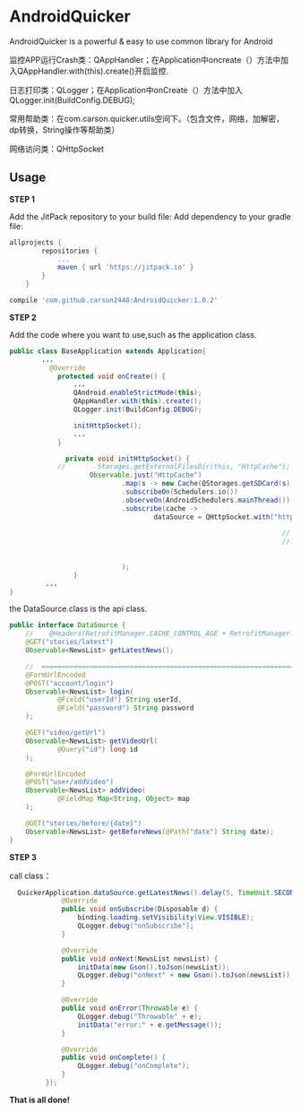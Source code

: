 # AndroidQuicker
AndroidQuicker is a powerful & easy to use common library for Android

监控APP运行Crash类：QAppHandler；在Application中oncreate（）方法中加入QAppHandler.with(this).create()开启监控.

日志打印类：QLogger；在Application中onCreate（）方法中加入QLogger.init(BuildConfig.DEBUG);

常用帮助类：在com.carson.quicker.utils空间下。（包含文件，网络，加解密，dp转换，String操作等帮助类）

网络访问类：QHttpSocket


Usage
-----
**STEP 1**

Add the JitPack repository to your build file:
Add dependency to your gradle file:
```groovy
allprojects {
		repositories {
			...
			maven { url 'https://jitpack.io' }
		}
	}
```

```groovy
compile 'com.github.carson2440:AndroidQuicker:1.0.2'
```
**STEP 2**

Add the code where you want to use,such as the application class.
``` java
public class BaseApplication extends Application{
        ...
          @Override
            protected void onCreate() {
                ...
                QAndroid.enableStrictMode(this);
                QAppHandler.with(this).create();
                QLogger.init(BuildConfig.DEBUG);

                initHttpSocket();
                ...
            }

              private void initHttpSocket() {
            //        Storages.getExternalFilesDir(this, "HttpCache");
                    Observable.just("HttpCache")
                            .map(s -> new Cache(QStorages.getSDCard(s), 1024 * 1024 * 8))
                            .subscribeOn(Schedulers.io())
                            .observeOn(AndroidSchedulers.mainThread())
                            .subscribe(cache ->
                                    dataSource = QHttpSocket.with("http://news-at.zhihu.com/api/4/")
                                                                        .enableCache(cache)
                                                                    //  .setHttpBuilder(null)
                                                                    //  .setRetrofitBuilder(null)
                                                                        .setDebugMode(true)
                                                                        .create(DataSource.class);
                            );
                }
         ...
}
```

the DataSource.class is the api class.

``` java
public interface DataSource {
    //    @Headers(RetrofitManager.CACHE_CONTROL_AGE + RetrofitManager.CACHE_STALE_SHORT)
    @GET("stories/latest")
    Observable<NewsList> getLatestNews();

    //  ===============================================================
    @FormUrlEncoded
    @POST("account/login")
    Observable<NewsList> login(
            @Field("userId") String userId,
            @Field("password") String password
    );

    @GET("video/getUrl")
    Observable<NewsList> getVideoUrl(
            @Query("id") long id
    );

    @FormUrlEncoded
    @POST("user/addVideo")
    Observable<NewsList> addVideo(
            @FieldMap Map<String, Object> map
    );

    @GET("stories/before/{date}")
    Observable<NewsList> getBeforeNews(@Path("date") String date);
}

```
**STEP 3**

call class：

``` java
  QuickerApplication.dataSource.getLatestNews().delay(5, TimeUnit.SECONDS).subscribeOn(Schedulers.io()).observeOn(AndroidSchedulers.mainThread()).subscribe(new Observer<NewsList>() {
             @Override
             public void onSubscribe(Disposable d) {
                 binding.loading.setVisibility(View.VISIBLE);
                 QLogger.debug("onSubscribe");
             }

             @Override
             public void onNext(NewsList newsList) {
                 initData(new Gson().toJson(newsList));
                 QLogger.debug("onNext" + new Gson().toJson(newsList));
             }

             @Override
             public void onError(Throwable e) {
                 QLogger.debug("Throwable" + e);
                 initData("error:" + e.getMessage());
             }

             @Override
             public void onComplete() {
                 QLogger.debug("onComplete");
             }
         });
 ```

**That is all done!**

